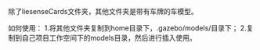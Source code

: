 
除了liesenseCards文件夹，其他文件夹是带有车牌的车模型。

如何使用：
1.将其他文件夹复制到home目录下，.gazebo/models/目录下；
2.复制到自己项目工作空间下的models目录，然后进行插入使用。

